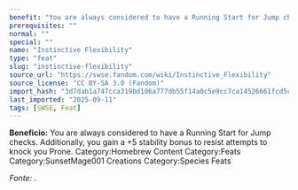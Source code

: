 ```yaml
---
benefit: "You are always considered to have a Running Start for Jump checks. Additionally, you gain a +5 stability bonus to resist attempts to knock you Prone. Category:Homebrew Content Category:Feats Category:SunsetMage001 Creations Category:Species Feats"
prerequisites: ""
normal: ""
special: ""
name: "Instinctive Flexibility"
type: "feat"
slug: "instinctive-flexibility"
source_url: "https://swse.fandom.com/wiki/Instinctive_Flexibility"
source_license: "CC BY-SA 3.0 (Fandom)"
import_hash: "3d7dab1a747cca319bd106a777db55f14a0c5e9cc7ca14526661fcd5c13e68a8"
last_imported: "2025-09-11"
tags: [SWSE, Feat]
---
```

**Beneficio:** You are always considered to have a Running Start for Jump checks. Additionally, you gain a +5 stability bonus to resist attempts to knock you Prone. Category:Homebrew Content Category:Feats Category:SunsetMage001 Creations Category:Species Feats

*Fonte:* .